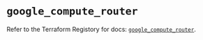 # `google_compute_router`

Refer to the Terraform Registory for docs: [`google_compute_router`](https://registry.terraform.io/providers/hashicorp/google-beta/5.5.0/docs/resources/google_compute_router).
